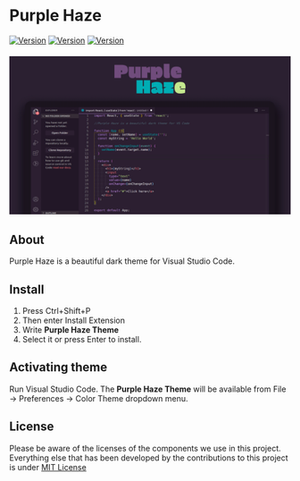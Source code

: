 # Purple Haze
[![Version](https://img.shields.io/badge/Version-1.0.1-2b1f31.svg)]()
[![Version](https://img.shields.io/badge/Contribute-PRs-2b1f31.svg)](https://github.com/fmm312/purple-haze/pulls)
[![Version](https://img.shields.io/badge/License-MIT-2b1f31.svg)](https://github.com/fmm312/purple-haze/blob/master/LICENSE)

<div style="text-align:center; margin-top: 20px">
  <img src="https://github.com/fmm312/purple-haze/blob/master/assets/screenshot.jpg" alt="Purple Haze screenshot" />
</div>

## About
Purple Haze is a beautiful dark theme for Visual Studio Code. 

## Install

1.  Press Ctrl+Shift+P
2.  Then enter Install Extension
3.  Write **Purple Haze Theme**
4.  Select it or press Enter to install.

## Activating theme
Run Visual Studio Code. The **Purple Haze Theme** will be available from File -> Preferences -> Color Theme dropdown menu.

## License
Please be aware of the licenses of the components we use in this project. Everything else that has been developed by the contributions to this project is under [MIT License](https://github.com/fmm312/purple-haze/blob/master/LICENSE)
